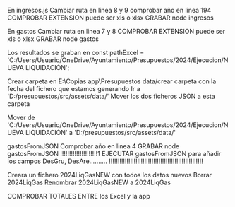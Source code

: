En ingresos.js
Cambiar ruta en linea 8 y 9
comprobar año en linea 194
COMPROBAR EXTENSION puede ser xls o xlsx
GRABAR
node ingresos


En gastos
Cambiar ruta en linea 7 y 8
COMPROBAR EXTENSION puede ser xls o xlsx
GRABAR
node gastos

Los resultados se graban en 
const pathExcel = 'C:/Users/Usuario/OneDrive/Ayuntamiento/Presupuestos/2024/Ejecucion/NUEVA LIQUIDACIÓN';

Crear carpeta en E:\Copias app\Presupuestos data/crear carpeta con la fecha del fichero que estamos generando
Ir a 'D:/presupuestos/src/assets/data/'
Mover los dos ficheros JSON a esta carpeta

Mover de 'C:/Users/Usuario/OneDrive/Ayuntamiento/Presupuestos/2024/Ejecucion/NUEVA LIQUIDACIÓN'
       a 'D:/presupuestos/src/assets/data/'

gastosFromJSON
Comprobar año en linea 4
GRABAR
node gastosFromJSON
!!!!!!!!!!!!!!!!!!!!!1  EJECUTAR gastosFromJSON  para añadir los campos DesGru, DesAre.......... !!!!!!!!!!!!!!!!!!!!!!!!!!!!!!!!!!!!!!!!!!!!!!!!!!!!!

Creara un fichero 2024LiqGasNEW con todos los datos nuevos
Borrar 2024LiqGas
Renombrar 2024LiqGasNEW a 2024LiqGas



COMPROBAR TOTALES ENTRE los Excel y la app
